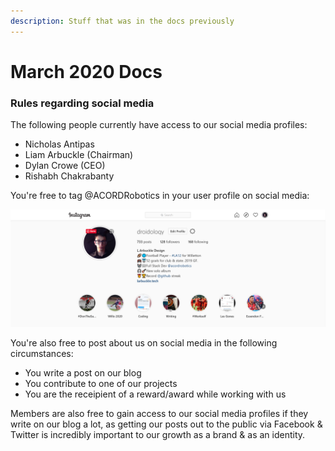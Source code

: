 ```yaml
---
description: Stuff that was in the docs previously
---
```


# March 2020 Docs

### Rules regarding social media

The following people currently have access to our social media profiles:

* Nicholas Antipas
* Liam Arbuckle \(Chairman\)
* Dylan Crowe \(CEO\)
* Rishabh Chakrabanty

You're free to tag @ACORDRobotics in your user profile on social media:

![Tagging us in your social media profiles](../.gitbook/assets/gitbook-social.PNG)

You're also free to post about us on social media in the following circumstances:

* You write a post on our blog
* You contribute to one of our projects
* You are the receipient of a reward/award while working with us

Members are also free to gain access to our social media profiles if they write on our blog a lot, as getting our posts out to the public via Facebook & Twitter is incredibly important to our growth as a brand & as an identity.

